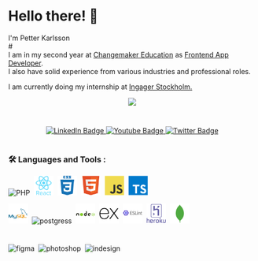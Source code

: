 

# Hello there! 👋

<div>I'm Petter Karlsson</div>
#
<div>
  I am in my second year at <a href="https://cmeducations.se/" target="_blank">Changemaker Education</a> as <a href="https://cmeducations.se/utbildningar/program/frontend-app-developer" target="_blank">Frontend App Developer</a>.<br>
  I also have solid experience from various industries and professional roles.
<p>
  I am currently doing my internship at <a href="https://github.com/ingager">Ingager Stockholm.</a>
  </p>
 </div>
<div id="header" align="center">
  <img src="https://media2.giphy.com/media/3kPDmoWdBpQPNhCnUG/giphy.gif" width="400"/>
</div>

#

<div id="badges" align="center">
  <a href="https://www.linkedin.com/in/petter-karlsson-1436a0123" target="_blank">
    <img src="https://img.shields.io/badge/LinkedIn-blue?style=for-the-badge&logo=linkedin&logoColor=white" alt="LinkedIn Badge"/>
  </a>
  <a href="https://alvablot.se/pkm/" target="_blank">
    <img src="https://img.shields.io/badge/MyWebsite-green?style=for-the-badge&logo=MyWebsite&logoColor=white" alt="Youtube Badge"/>
  </a>
  <a href="mailto:petter.karlsson@cmeducations.se" target="_blank">
    <img src="https://img.shields.io/badge/Email-red?style=for-the-badge&logo=Email&logoColor=white" alt="Twitter Badge"/>
  </a>
</div>

#

 ### :hammer_and_wrench: Languages and Tools :
<div>
  <img src="https://github.com/devicons/devicon/blob/master/icons/php/php-original-wordmark.svg" title="PHP" alt="PHP" width="40" height="40"/>&nbsp;
  <img src="https://github.com/devicons/devicon/blob/master/icons/react/react-original-wordmark.svg" title="React" alt="React" width="40" height="40"/>&nbsp;
  <img src="https://github.com/devicons/devicon/blob/master/icons/css3/css3-plain-wordmark.svg"  title="CSS3" alt="CSS" width="40" height="40"/>&nbsp;
  <img src="https://github.com/devicons/devicon/blob/master/icons/html5/html5-original.svg" title="HTML5" alt="HTML" width="40" height="40"/>&nbsp;
  <img src="https://github.com/devicons/devicon/blob/master/icons/javascript/javascript-original.svg" title="JavaScript" alt="JavaScript" width="40" height="40"/>&nbsp;
  <img src="https://github.com/devicons/devicon/blob/master/icons/typescript/typescript-plain.svg" title="TypeScript" alt="TypeScript" width="40" height="40"/>&nbsp;
  
  <img src="https://github.com/devicons/devicon/blob/master/icons/mysql/mysql-original-wordmark.svg" title="MySQL"  alt="MySQL" width="40" height="40"/>&nbsp;
    <img src="https://github.com/devicons/devicon/blob/master/icons/postgress/postgress-original-wordmark.svg" title="postgress"  alt="postgress" width="40" height="40"/>&nbsp;
  <img src="https://github.com/devicons/devicon/blob/master/icons/nodejs/nodejs-original-wordmark.svg" title="NodeJS" alt="NodeJS" width="40" height="40"/>&nbsp;
    <img src="https://github.com/devicons/devicon/blob/master/icons/express/express-original.svg" title="express" alt="express" width="40" height="40"/>&nbsp;
    <img src="https://github.com/devicons/devicon/blob/master/icons/eslint/eslint-original-wordmark.svg" title="eslint" alt="eslint" width="40" height="40"/>&nbsp;
      <img src="https://github.com/devicons/devicon/blob/master/icons/heroku/heroku-original-wordmark.svg" title="heroku" alt="heroku" width="40" height="40"/>&nbsp;
  <img src="https://github.com/devicons/devicon/blob/master/icons/mongodb/mongodb-plain.svg" title="mongoDB" alt="mongoDB" width="40" height="40"/>
  
#
  
  <img src="https://github.com/devicons/devicon/blob/master/icons/figma/figma-original-wordmark.svg" title="figma" alt="figma" width="40" height="40"/>&nbsp;
        <img src="https://github.com/devicons/devicon/blob/master/icons/photoshop/photoshop-original-wordmark.svg" title="photoshop" alt="photoshop" width="40" height="40"/>&nbsp;
        <img src="https://github.com/devicons/devicon/blob/master/icons/indesign/indesign-original-wordmark.svg" title="indesign" alt="indesign" width="40" height="40"/>&nbsp;
